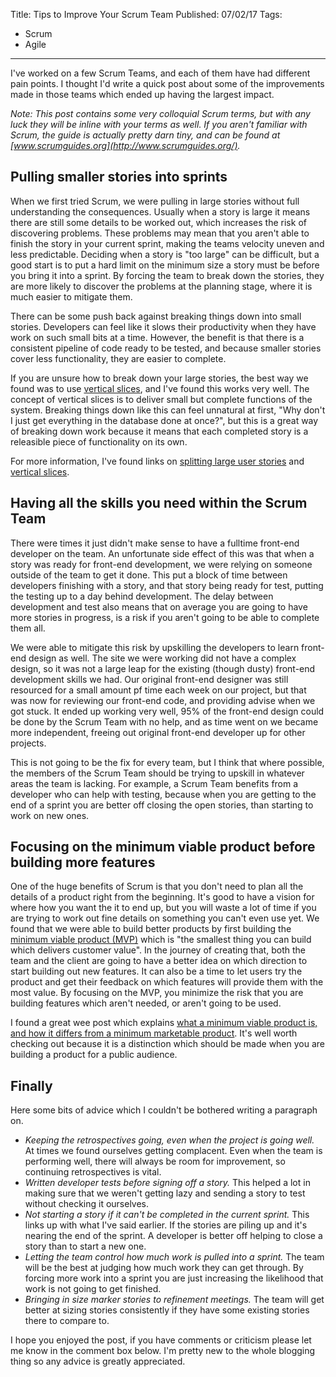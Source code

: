 Title: Tips to Improve Your Scrum Team
Published: 07/02/17
Tags:
- Scrum
- Agile
---
I've worked on a few Scrum Teams, and each of them have had different pain points.
I thought I'd write a quick post about some of the improvements made in those teams which ended up having the largest impact.

*Note: This post contains some very colloquial Scrum terms, but with any luck they will be inline with your terms as well.
If you aren't familiar with Scrum, the guide is actually pretty darn tiny, and can be found at [www.scrumguides.org](http://www.scrumguides.org/).*

## Pulling smaller stories into sprints
When we first tried Scrum, we were pulling in large stories without full understanding the consequences.
Usually when a story is large it means there are still some details to be worked out, which increases the risk of discovering problems.
These problems may mean that you aren't able to finish the story in your current sprint, making the teams velocity uneven and less predictable.
Deciding when a story is "too large" can be difficult, but a good start is to put a hard limit on the minimum size a story must be before you bring it into a sprint.
By forcing the team to break down the stories, they are more likely to discover the problems at the planning stage, where it is much easier to mitigate them.

There can be some push back against breaking things down into small stories.
Developers can feel like it slows their productivity when they have work on such small bits at a time.
However, the benefit is that there is a consistent pipeline of code ready to be tested, and because smaller stories cover less functionality, they are easier to complete.

If you are unsure how to break down your large stories, the best way we found was to use [vertical slices](https://en.wikipedia.org/wiki/Vertical_slice), and I've found this works very well.
The concept of vertical slices is to deliver small but complete functions of the system.
Breaking things down like this can feel unnatural at first, "Why don't I just get everything in the database done at once?", but this is a great way of breaking down work because it means that each completed story is a releasible piece of functionality on its own.

For more information, I've found links on [splitting large user stories](http://blog.agilistic.nl/8-useful-strategies-for-splitting-large-user-stories-and-a-cheatsheet/) and [vertical slices](http://agileforall.com/vertical-slices-and-scale/).

## Having all the skills you need within the Scrum Team
There were times it just didn't make sense to have a fulltime front-end developer on the team.
An unfortunate side effect of this was that when a story was ready for front-end development, we were relying on someone outside of the team to get it done.
This put a block of time between developers finishing with a story, and that story being ready for test, putting the testing up to a day behind development.
The delay between development and test also means that on average you are going to have more stories in progress, is a risk if you aren't going to be able to complete them all.

We were able to mitigate this risk by upskilling the developers to learn front-end design as well.
The site we were working did not have a complex design, so it was not a large leap for the existing (though dusty) front-end development skills we had.
Our original front-end designer was still resourced for a small amount pf time each week on our project, but that was now for reviewing our front-end code, and providing advise when we got stuck.
It ended up working very well, 95% of the front-end design could be done by the Scrum Team with no help, and as time went on we became more independent, freeing out original front-end developer up for other projects.

This is not going to be the fix for every team, but I think that where possible, the members of the Scrum Team should be trying to upskill in whatever areas the team is lacking.
For example, a Scrum Team benefits from a developer who can help with testing, because when you are getting to the end of a sprint you are better off closing the open stories, than starting to work on new ones.

## Focusing on the minimum viable product before building more features
One of the huge benefits of Scrum is that you don't need to plan all the details of a product right from the beginning.
It's good to have a vision for where how you want the it to end up, but you will waste a lot of time if you are trying to work out fine details on something you can't even use yet.
We found that we were able to build better products by first building the [minimum viable product (MVP)](https://leanstack.com/minimum-viable-product/) which is "the smallest thing you can build which delivers customer value".
In the journey of creating that, both the team and the client are going to have a better idea on which direction to start building out new features.
It can also be a time to let users try the product and get their feedback on which features will provide them with the most value.
By focusing on the MVP, you minimize the risk that you are building features which aren't needed, or aren't going to be used.

I found a great wee post which explains [what a minimum viable product is, and how it differs from a minimum marketable product](http://scrumandkanban.co.uk/what-is-an-mvp/).
It's well worth checking out because it is a distinction which should be made when you are building a product for a public audience.

## Finally
Here some bits of advice which I couldn't be bothered writing a paragraph on.

- *Keeping the retrospectives going, even when the project is going well.* At times we found ourselves getting complacent. Even when the team is performing well, there will always be room for improvement, so continuing retrospectives is vital.
- *Written developer tests before signing off a story.* This helped a lot in making sure that we weren't getting lazy and sending a story to test without checking it ourselves.
- *Not starting a story if it can't be completed in the current sprint.* This links up with what I've said earlier. If the stories are piling up and it's nearing the end of the sprint. A developer is better off helping to close a story than to start a new one.
- *Letting the team control how much work is pulled into a sprint.* The team will be the best at judging how much work they can get through. By forcing more work into a sprint you are just increasing the likelihood that work is not going to get finished.
- *Bringing in size marker stories to refinement meetings.* The team will get better at sizing stories consistently if they have some existing stories there to compare to.

I hope you enjoyed the post, if you have comments or criticism please let me know in the comment box below.
I'm pretty new to the whole blogging thing so any advice is greatly appreciated.